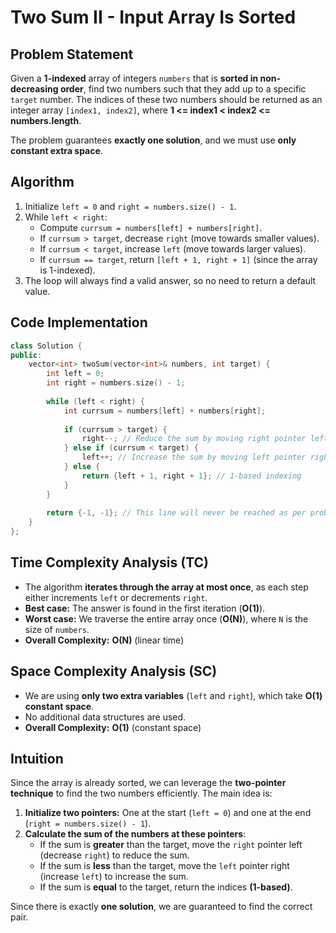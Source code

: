 # Two Sum II - Input Array Is Sorted

## Problem Statement
Given a **1-indexed** array of integers `numbers` that is **sorted in non-decreasing order**, find two numbers such that they add up to a specific `target` number. The indices of these two numbers should be returned as an integer array `[index1, index2]`, where **1 <= index1 < index2 <= numbers.length**.

The problem guarantees **exactly one solution**, and we must use **only constant extra space**.

## **Algorithm**
1. Initialize `left = 0` and `right = numbers.size() - 1`.
2. While `left < right`:
   - Compute `currsum = numbers[left] + numbers[right]`.
   - If `currsum > target`, decrease `right` (move towards smaller values).
   - If `currsum < target`, increase `left` (move towards larger values).
   - If `currsum == target`, return `[left + 1, right + 1]` (since the array is 1-indexed).
3. The loop will always find a valid answer, so no need to return a default value.

## **Code Implementation**
```cpp
class Solution {
public:
    vector<int> twoSum(vector<int>& numbers, int target) {
        int left = 0;
        int right = numbers.size() - 1;
        
        while (left < right) {
            int currsum = numbers[left] + numbers[right];
            
            if (currsum > target) {
                right--; // Reduce the sum by moving right pointer left
            } else if (currsum < target) {
                left++; // Increase the sum by moving left pointer right
            } else {
                return {left + 1, right + 1}; // 1-based indexing
            }
        }
        
        return {-1, -1}; // This line will never be reached as per problem constraints
    }
};
```

## **Time Complexity Analysis (TC)**
- The algorithm **iterates through the array at most once**, as each step either increments `left` or decrements `right`.
- **Best case:** The answer is found in the first iteration (**O(1)**).
- **Worst case:** We traverse the entire array once (**O(N)**), where `N` is the size of `numbers`.
- **Overall Complexity:** **O(N)** (linear time)

## **Space Complexity Analysis (SC)**
- We are using **only two extra variables** (`left` and `right`), which take **O(1) constant space**.
- No additional data structures are used.
- **Overall Complexity:** **O(1)** (constant space)

## **Intuition**
Since the array is already sorted, we can leverage the **two-pointer technique** to find the two numbers efficiently. The main idea is:

1. **Initialize two pointers:** One at the start (`left = 0`) and one at the end (`right = numbers.size() - 1`).
2. **Calculate the sum of the numbers at these pointers**:
   - If the sum is **greater** than the target, move the `right` pointer left (decrease `right`) to reduce the sum.
   - If the sum is **less** than the target, move the `left` pointer right (increase `left`) to increase the sum.
   - If the sum is **equal** to the target, return the indices **(1-based)**.

Since there is exactly **one solution**, we are guaranteed to find the correct pair.

